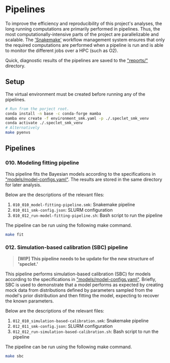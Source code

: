 # Pipelines

To improve the efficiency and reproducibility of this project's analyses, the long running computations are primarily performed in pipelines.
Thus, the most computationally-intensive parts of the project are parallelizable and scalable.
The ['Snakemake'](https://snakemake.readthedocs.io/en/stable/index.html) workflow management system ensures that only the required computations are performed when a pipeline is run and is able to monitor the different jobs over a HPC (such as O2).

Quick, diagnostic results of the pipelines are saved to the ["reports/"](../reports) directory.

## Setup

The virtual environment must be created before running any of the pipelines.

```bash
# Run from the porject root.
conda install -n base -c conda-forge mamba
mamba env create -f environment_smk.yaml -p ./.speclet_smk_venv
conda activate ./.speclet_smk_venv
# Alternatively
make pyenvs
```

## Pipelines

### 010. Modeling fitting pipeline

This pipeline fits the Bayesian models according to the specifications in ["models/model-configs.yaml"](models/model-configs.yaml).
The results are stored in the same directory for later analysis.

Below are the descriptions of the relevant files:

1. `010_010_model-fitting-pipeline.smk`: Snakemake pipeline
2. `010_011_smk-config.json`: SLURM configuration
3. `010_012_run-model-fitting-pipeline.sh`: Bash script to run the pipeline

The pipeline can be run using the following make command.

```bash
make fit
```

### 012. Simulation-based calibration (SBC) pipeline

> **[WIP] This pipeline needs to be update for the new structure of 'speclet.'**

This pipeline performs simulation-based calibration (SBC) for models according to the specifications in ["models/model-configs.yaml"](models/model-configs.yaml).
Briefly, SBC is used to demonstrate that a model performs as expected by creating mock data from distributions defined by parameters sampled from the model's prior distribution and then fitting the model, expecting to recover the known parameters.

Below are the descriptions of the relevant files:

1. `012_010_simulation-based-calibration.smk`: Snakemake pipeline
2. `012_011_smk-config.json`: SLURM configuration
3. `012_012_run-simulation-based-calibration.sh`: Bash script to run the pipeline

The pipeline can be run using the following make command.

```bash
make sbc
```
